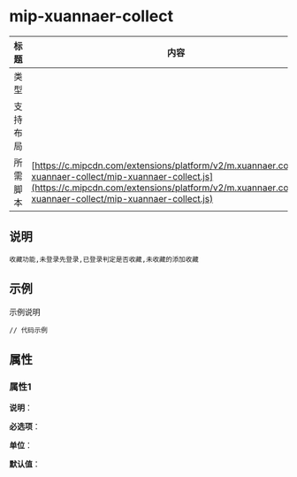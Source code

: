 # mip-xuannaer-collect

标题|内容
----|----
类型|
支持布局|
所需脚本| [https://c.mipcdn.com/extensions/platform/v2/m.xuannaer.com/mip-xuannaer-collect/mip-xuannaer-collect.js](https://c.mipcdn.com/extensions/platform/v2/m.xuannaer.com/mip-xuannaer-collect/mip-xuannaer-collect.js)

## 说明
    收藏功能,未登录先登录,已登录判定是否收藏,未收藏的添加收藏

## 示例

示例说明

```
// 代码示例
```

## 属性

### 属性1

**说明**：

**必选项**：

**单位**：

**默认值**：